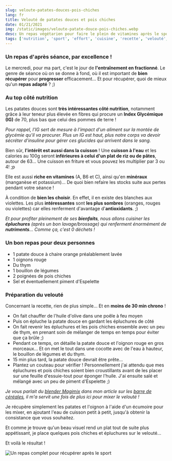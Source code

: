 ```yaml
---
slug: veloute-patates-douces-pois-chiches
lang: fr
title: Velouté de patates douces et pois chiches
date: 01/21/2021
img: /static/images/veloute-patate-douce-pois-chiches.webp
desc: Un repas végétarien pour faire le plein de vitamines après le sport !
tags: ['nutrition', 'sport', 'effort', 'cuisine', 'recette', 'velouté', 'patate douce', 'pois chiche', 'végétarien', 'vitamines', 'minéraux', 'index glycémique', 'IG', 'végétarien', '0 déchets']
---
```


### Un repas d'après séance, par excellence !

Le mercredi, pour ma part, c'est le jour de **l'entraînement en fractionné**. Le genre de séance où on se donne à fond, où il est important de **bien récupérer** pour **progresser** efficacement... Et pour récupérer, quoi de mieux qu'un **repas adapté** ? ;)

### Au top côté nutrition

Les patates douces sont **très intéressantes côté nutrition**, notamment grâce à leur teneur plus élevée en fibres qui procure un **Index Glycémique (IG)** de 70, plus bas que celui des pommes de terre !

*Pour rappel, l'IG sert de mesure à l'impact d'un aliment sur la montée de glycémie qu'il va procurer. Plus un IG est haut, plus notre corps va devoir sécréter d'insuline pour gérer ces glucides qui arrivent dans le sang.*

Bien sûr, **l'intérêt est aussi dans la cuisson** ! Une **cuisson à l'eau** et les calories au 100g seront **inférieures à celui d'un plat de riz ou de pâtes**, autour de 63... Une cuisson en friture et vous pouvez les multiplier par 3 ou 4! ;p

Elle est aussi **riche en vitamines** (A, B6 et C), ainsi qu'en **minéraux** (manganèse et potassium)... De quoi bien refaire les stocks suite aux pertes pendant votre séance !

À condition de **bien les choisir**. En effet, il en existe des blanches aux violettes. Les plus **intéressantes** sont **les plus sombres** (oranges, rouges ou violettes) car elles renferment d'avantage d'**antioxidants**. ;)

*Et pour profiter pleinement de ses **bienfaits**, nous allons cuisiner les **épluchures** (après un bon lavage/brossage) qui renferment énormément de **nutriments**... Comme ça, c'est 0 déchets !*

### Un bon repas pour deux personnes

- 1 patate douce à chaire orange préalablement lavée 
- 1 oignons rouge
- Du thym
- 1 bouillon de légumes
- 2 poignées de pois chiches
- Sel et éventuellement piment d'Espelette

### Préparation du velouté

Concernant la recette, rien de plus simple... Et en **moins de 30 min chrono** !

- On fait chauffer de l'huile d'olive dans une poêle à feu moyen
- Puis on épluche la patate douce en gardant les épluchures de côté
- On fait revenir les épluchures et les pois chiches ensemble avec un peu de thym, en prenant soin de mélanger de temps en temps pour éviter que ça brûle ;)
- Pendant ce temps, on détaille la patate douce et l'oignon rouge en gros morceaux... Et on met le tout dans une cocotte avec de l'eau à hauteur, le bouillon de légumes et du thym.
- 15 min plus tard, la patate douce devrait être prête...
- Plantez un couteau pour vérifier ! Personnellement j'ai attendu que mes épluchures et pois chiches soient bien croustillants avant de les placer sur une feuille d'essuie-tout pour éponger l'huile. J'ai ensuite salé et mélangé avec un peu de piment d'Espelette ;)

*Je vous parlait du [blender Magimix](https://amzn.to/3ppqoEt "Lien vers le blender que j'utilise au quotidien") dans mon article sur les [barre de céréales](/nutrition/barres-avoine-epautre "Ma recette de barres de céréales de l'effort"), il m'a servit une fois de plus ici pour mixer le velouté !*

Je récupère simplement les patates et l'oignon à l'aide d'un écumoire pour les mixer, en ajoutant l'eau de cuisson petit à petit, jusqu'à obtenir la consistance que vous souhaitez.

Et comme je trouve qu'un beau visuel rend un plat tout de suite plus appétissant, je place quelques pois chiches et épluchures sur le velouté...

Et voilà le résultat !

![Un repas complet pour récupérer après le sport](/static/images/veloute-patate-douce-pois-chiches.webp)